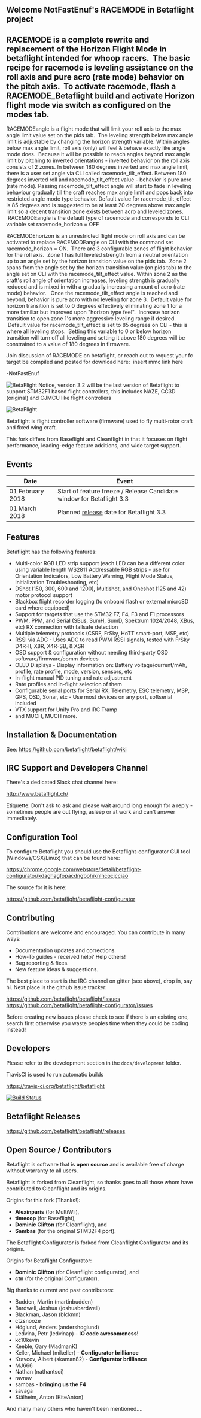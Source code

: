 ## Welcome NotFastEnuf's RACEMODE in Betaflight project
## RACEMODE is a complete rewrite and replacement of the Horizon Flight Mode in betaflight intended for whoop racers.  The basic recipe for racemode is leveling assistance on the roll axis and pure acro (rate mode) behavior on the pitch axis.  To activate racemode, flash a RACEMODE_Betaflight build and activate Horizon flight mode via switch as configured on the modes tab.


RACEMODEangle is a flight mode that will limit your roll axis to the max angle limit value set on the pids tab.  The leveling strength below max angle limit is adjustable by changing the horizon strength variable. Within angles below max angle limit, roll axis (only) will feel & behave exactly like angle mode does.  Because it will be possible to reach angles beyond max angle limit by pitching to inverted orientations - inverted behavior on the roll axis consists of 2 zones. In between 180 degrees inverted and max angle limit, there is a user set angle via CLI called racemode_tilt_effect.  Between 180 degrees inverted roll and racemode_tilt_effect value - behavior is pure acro (rate mode).  Passing racemode_tilt_effect angle will start to fade in leveling behaviour gradually till the craft reaches max angle limit and pops back into restricted angle mode type behavior. Default value for racemode_tilt_effect is 85 degrees and is suggested to be at least 20 degrees above max angle limit so a decent transition zone exists between acro and leveled zones.  RACEMODEangle is the default type of racemode and corresponds to CLI variable set racemode_horizon = OFF

RACEMODEhorizon is an unrestricted flight mode on roll axis and can be activated to replace RACEMODEangle on CLI with the command set racemode_horizon = ON.  There are 3 configurable zones of flight behavior for the roll axis.  Zone 1 has full leveled strength from a neutral orientation up to an angle set by the horizon transition value on the pids tab.  Zone 2 spans from the angle set by the horizon transition value (on pids tab) to the angle set on CLI with the racemode_tilt_effect value. Within zone 2 as the craft's roll angle of orientation increases, leveling strength is gradually reduced and is mixed in with a gradually increasing amount of acro (rate mode) behavior.   Once the racemode_tilt_effect angle is reached and beyond, behavior is pure acro with no leveling for zone 3.  Default value for horizon transition is set to 0 degrees effectively eliminating zone 1 for a more familiar but improved upon "horizon type feel".  Increase horizon transition to open zone 1's more aggressive leveling range if desired.  Default value for racemode_tilt_effect is set to 85 degrees on CLI - this is where all leveling stops.  Setting this variable to 0 or below horizon transition will turn off all leveling and setting it above 180 degrees will be constrained to a value of 180 degrees in firmware. 


Join discussion of RACEMODE on betaflight, or reach out to request your fc target be compiled and posted for download here:  insert mmc link here


-NotFastEnuf




![BetaFlight Notice, version 3.2 will be the last version of Betaflight to support STM32F1 based flight controllers, this includes NAZE, CC3D (original) and CJMCU like flight controllers](https://raw.githubusercontent.com/wiki/betaflight/betaflight/images/betaflight/bf3_2_notice.png)

![BetaFlight](https://raw.githubusercontent.com/wiki/betaflight/betaflight/images/betaflight/bf_logo.png)

Betaflight is flight controller software (firmware) used to fly multi-rotor craft and fixed wing craft.

This fork differs from Baseflight and Cleanflight in that it focuses on flight performance, leading-edge feature additions, and wide target support.

## Events

| Date  | Event |
| - | - |
| 01 February 2018 | Start of feature freeze / Release Candidate window for Betaflight 3.3 |
| 01 March 2018 | Planned [release](https://github.com/betaflight/betaflight/milestone/6) date for Betaflight 3.3 |

## Features

Betaflight has the following features:

* Multi-color RGB LED strip support (each LED can be a different color using variable length WS2811 Addressable RGB strips - use for Orientation Indicators, Low Battery Warning, Flight Mode Status, Initialization Troubleshooting, etc)
* DShot (150, 300, 600 and 1200), Multishot, and Oneshot (125 and 42) motor protocol support
* Blackbox flight recorder logging (to onboard flash or external microSD card where equipped)
* Support for targets that use the STM32 F7, F4, F3 and F1 processors
* PWM, PPM, and Serial (SBus, SumH, SumD, Spektrum 1024/2048, XBus, etc) RX connection with failsafe detection
* Multiple telemetry protocols (CSRF, FrSky, HoTT smart-port, MSP, etc)
* RSSI via ADC - Uses ADC to read PWM RSSI signals, tested with FrSky D4R-II, X8R, X4R-SB, & XSR
* OSD support & configuration without needing third-party OSD software/firmware/comm devices
* OLED Displays - Display information on: Battery voltage/current/mAh, profile, rate profile, mode, version, sensors, etc
* In-flight manual PID tuning and rate adjustment
* Rate profiles and in-flight selection of them
* Configurable serial ports for Serial RX, Telemetry, ESC telemetry, MSP, GPS, OSD, Sonar, etc - Use most devices on any port, softserial included
* VTX support for Unify Pro and IRC Tramp
* and MUCH, MUCH more.

## Installation & Documentation

See: https://github.com/betaflight/betaflight/wiki

## IRC Support and Developers Channel

There's a dedicated Slack chat channel here:

http://www.betaflight.ch/

Etiquette: Don't ask to ask and please wait around long enough for a reply - sometimes people are out flying, asleep or at work and can't answer immediately.

## Configuration Tool

To configure Betaflight you should use the Betaflight-configurator GUI tool (Windows/OSX/Linux) that can be found here:

https://chrome.google.com/webstore/detail/betaflight-configurator/kdaghagfopacdngbohiknlhcocjccjao

The source for it is here:

https://github.com/betaflight/betaflight-configurator

## Contributing

Contributions are welcome and encouraged.  You can contribute in many ways:

* Documentation updates and corrections.
* How-To guides - received help? Help others!
* Bug reporting & fixes.
* New feature ideas & suggestions.

The best place to start is the IRC channel on gitter (see above), drop in, say hi. Next place is the github issue tracker:

https://github.com/betaflight/betaflight/issues
https://github.com/betaflight/betaflight-configurator/issues

Before creating new issues please check to see if there is an existing one, search first otherwise you waste peoples time when they could be coding instead!

## Developers

Please refer to the development section in the `docs/development` folder.

TravisCI is used to run automatic builds

https://travis-ci.org/betaflight/betaflight

[![Build Status](https://travis-ci.org/betaflight/betaflight.svg?branch=master)](https://travis-ci.org/betaflight/betaflight)

## Betaflight Releases

https://github.com/betaflight/betaflight/releases

## Open Source / Contributors

Betaflight is software that is **open source** and is available free of charge without warranty to all users.

Betaflight is forked from Cleanflight, so thanks goes to all those whom have contributed to Cleanflight and its origins.

Origins for this fork (Thanks!):
* **Alexinparis** (for MultiWii),
* **timecop** (for Baseflight),
* **Dominic Clifton** (for Cleanflight), and
* **Sambas** (for the original STM32F4 port).

The Betaflight Configurator is forked from Cleanflight Configurator and its origins.

Origins for Betaflight Configurator:
* **Dominic Clifton** (for Cleanflight configurator), and
* **ctn** (for the original Configurator).

Big thanks to current and past contributors:
* Budden, Martin (martinbudden)
* Bardwell, Joshua (joshuabardwell)
* Blackman, Jason (blckmn)
* ctzsnooze
* Höglund, Anders (andershoglund)
* Ledvina, Petr (ledvinap) - **IO code awesomeness!**
* kc10kevin
* Keeble, Gary (MadmanK)
* Keller, Michael (mikeller) - **Configurator brilliance**
* Kravcov, Albert (skaman82) - **Configurator brilliance**
* MJ666
* Nathan (nathantsoi)
* ravnav
* sambas - **bringing us the F4**
* savaga
* Stålheim, Anton (KiteAnton)

And many many others who haven't been mentioned....
